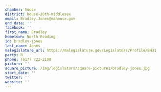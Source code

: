 ```yaml
---
chamber: house
district: house-20th-middlesex
email: Bradley.Jones@mahouse.gov
end_date: ''
facebook: ''
first_name: Bradley
hometown: North Reading
id: bradley-jones
last_name: Jones
malegislature_url: https://malegislature.gov/Legislators/Profile/BHJ1
party: R
phone: (617) 722-2100
picture: ''
square_picture: /img/legislators/square-pictures/bradley-jones.jpg
start_date: ''
twitter: ''
website: ''
---
```

